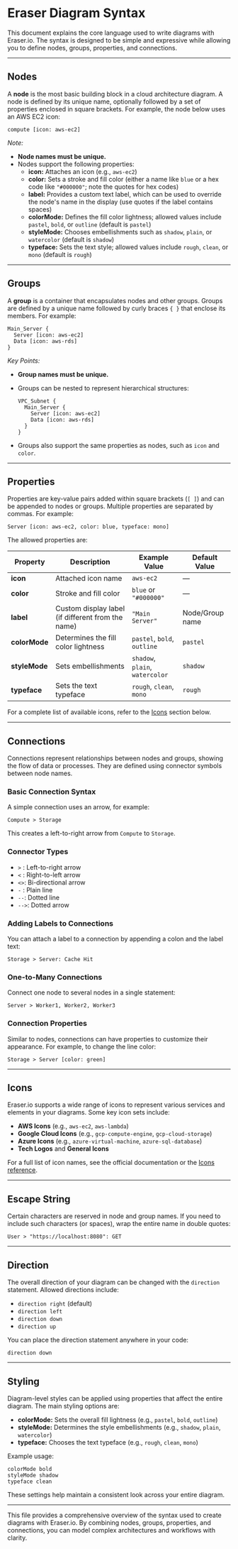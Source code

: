 # Eraser Diagram Syntax

This document explains the core language used to write diagrams with Eraser.io. The syntax is designed to be simple and expressive while allowing you to define nodes, groups, properties, and connections.

---

## Nodes

A **node** is the most basic building block in a cloud architecture diagram. A node is defined by its unique name, optionally followed by a set of properties enclosed in square brackets. For example, the node below uses an AWS EC2 icon:

```plaintext
compute [icon: aws-ec2]
```

_Note:_

- **Node names must be unique.**
- Nodes support the following properties:
  - **icon:** Attaches an icon (e.g., `aws-ec2`)
  - **color:** Sets a stroke and fill color (either a name like `blue` or a hex code like `"#000000"`; note the quotes for hex codes)
  - **label:** Provides a custom text label, which can be used to override the node's name in the display (use quotes if the label contains spaces)
  - **colorMode:** Defines the fill color lightness; allowed values include `pastel`, `bold`, or `outline` (default is `pastel`)
  - **styleMode:** Chooses embellishments such as `shadow`, `plain`, or `watercolor` (default is `shadow`)
  - **typeface:** Sets the text style; allowed values include `rough`, `clean`, or `mono` (default is `rough`)

---

## Groups

A **group** is a container that encapsulates nodes and other groups. Groups are defined by a unique name followed by curly braces `{ }` that enclose its members. For example:

```plaintext
Main_Server {
  Server [icon: aws-ec2]
  Data [icon: aws-rds]
}
```

_Key Points:_

- **Group names must be unique.**
- Groups can be nested to represent hierarchical structures:

  ```plaintext
  VPC_Subnet {
    Main_Server {
      Server [icon: aws-ec2]
      Data [icon: aws-rds]
    }
  }
  ```

- Groups also support the same properties as nodes, such as `icon` and `color`.

---

## Properties

Properties are key-value pairs added within square brackets (`[ ]`) and can be appended to nodes or groups. Multiple properties are separated by commas. For example:

```plaintext
Server [icon: aws-ec2, color: blue, typeface: mono]
```

The allowed properties are:

| Property      | Description                                       | Example Value                   | Default Value   |
| ------------- | ------------------------------------------------- | ------------------------------- | --------------- |
| **icon**      | Attached icon name                                | `aws-ec2`                       | —               |
| **color**     | Stroke and fill color                             | `blue` or `"#000000"`           | —               |
| **label**     | Custom display label (if different from the name) | `"Main Server"`                 | Node/Group name |
| **colorMode** | Determines the fill color lightness               | `pastel`, `bold`, `outline`     | `pastel`        |
| **styleMode** | Sets embellishments                               | `shadow`, `plain`, `watercolor` | `shadow`        |
| **typeface**  | Sets the text typeface                            | `rough`, `clean`, `mono`        | `rough`         |

For a complete list of available icons, refer to the [Icons](#icons) section below.

---

## Connections

Connections represent relationships between nodes and groups, showing the flow of data or processes. They are defined using connector symbols between node names.

### Basic Connection Syntax

A simple connection uses an arrow, for example:

```plaintext
Compute > Storage
```

This creates a left-to-right arrow from `Compute` to `Storage`.

### Connector Types

- `>` : Left-to-right arrow
- `<` : Right-to-left arrow
- `<>`: Bi-directional arrow
- `-` : Plain line
- `--`: Dotted line
- `-->`: Dotted arrow

### Adding Labels to Connections

You can attach a label to a connection by appending a colon and the label text:

```plaintext
Storage > Server: Cache Hit
```

### One-to-Many Connections

Connect one node to several nodes in a single statement:

```plaintext
Server > Worker1, Worker2, Worker3
```

### Connection Properties

Similar to nodes, connections can have properties to customize their appearance. For example, to change the line color:

```plaintext
Storage > Server [color: green]
```

---

## Icons

Eraser.io supports a wide range of icons to represent various services and elements in your diagrams. Some key icon sets include:

- **AWS Icons** (e.g., `aws-ec2`, `aws-lambda`)
- **Google Cloud Icons** (e.g., `gcp-compute-engine`, `gcp-cloud-storage`)
- **Azure Icons** (e.g., `azure-virtual-machine`, `azure-sql-database`)
- **Tech Logos** and **General Icons**

For a full list of icon names, see the official documentation or the [Icons reference](https://docs.eraser.io/docs/syntax#icons).

---

## Escape String

Certain characters are reserved in node and group names. If you need to include such characters (or spaces), wrap the entire name in double quotes:

```plaintext
User > "https://localhost:8080": GET
```

---

## Direction

The overall direction of your diagram can be changed with the `direction` statement. Allowed directions include:

- `direction right` (default)
- `direction left`
- `direction down`
- `direction up`

You can place the direction statement anywhere in your code:

```plaintext
direction down
```

---

## Styling

Diagram-level styles can be applied using properties that affect the entire diagram. The main styling options are:

- **colorMode:** Sets the overall fill lightness (e.g., `pastel`, `bold`, `outline`)
- **styleMode:** Determines the style embellishments (e.g., `shadow`, `plain`, `watercolor`)
- **typeface:** Chooses the text typeface (e.g., `rough`, `clean`, `mono`)

Example usage:

```plaintext
colorMode bold
styleMode shadow
typeface clean
```

These settings help maintain a consistent look across your entire diagram.

---

This file provides a comprehensive overview of the syntax used to create diagrams with Eraser.io. By combining nodes, groups, properties, and connections, you can model complex architectures and workflows with clarity.
